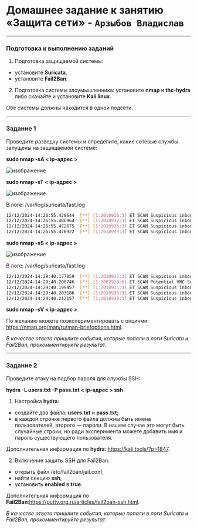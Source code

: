 # Домашнее задание к занятию «Защита сети» - `Арзыбов Владислав`


------

### Подготовка к выполнению заданий

1. Подготовка защищаемой системы:

- установите **Suricata**,
- установите **Fail2Ban**.

2. Подготовка системы злоумышленника: установите **nmap** и **thc-hydra** либо скачайте и установите **Kali linux**.

Обе системы должны находится в одной подсети.

------

### Задание 1

Проведите разведку системы и определите, какие сетевые службы запущены на защищаемой системе:

**sudo nmap -sA < ip-адрес >**

![изображение](https://github.com/user-attachments/assets/cb1a5244-5a48-4a79-8ab7-71899600d7a3)


**sudo nmap -sT < ip-адрес >**

![изображение](https://github.com/user-attachments/assets/2a9cb7d4-1226-4941-b864-b2f911510c3e)

В логе: /var/log/suricata/fast.log

```bash
12/12/2024-14:26:55.428644  [**] [1:2010936:3] ET SCAN Suspicious inbound to Oracle SQL port 1521 [**] [Classification: Potentially Bad Traffic] [Priority: 2] {TCP} 10.0.2.15:52588 -> 10.0.2.5:1521
12/12/2024-14:26:55.406964  [**] [1:2010937:3] ET SCAN Suspicious inbound to mySQL port 3306 [**] [Classification: Potentially Bad Traffic] [Priority: 2] {TCP} 10.0.2.15:33298 -> 10.0.2.5:3306
12/12/2024-14:26:55.472675  [**] [1:2010935:3] ET SCAN Suspicious inbound to MSSQL port 1433 [**] [Classification: Potentially Bad Traffic] [Priority: 2] {TCP} 10.0.2.15:43818 -> 10.0.2.5:1433
12/12/2024-14:26:55.476922  [**] [1:2010939:3] ET SCAN Suspicious inbound to PostgreSQL port 5432 [**] [Classification: Potentially Bad Traffic] [Priority: 2] {TCP} 10.0.2.15:38858 -> 10.0.2.5:5432
```

**sudo nmap -sS < ip-адрес >**

![изображение](https://github.com/user-attachments/assets/b7ccc083-e82f-4104-8767-32ba8c3b7505)

В логе: /var/log/suricata/fast.log

```bash
12/12/2024-14:29:40.177859  [**] [1:2010937:3] ET SCAN Suspicious inbound to mySQL port 3306 [**] [Classification: Potentially Bad Traffic] [Priority: 2] {TCP} 10.0.2.15:61631 -> 10.0.2.5:3306
12/12/2024-14:29:40.200746  [**] [1:2002910:6] ET SCAN Potential VNC Scan 5800-5820 [**] [Classification: Attempted Information Leak] [Priority: 2] {TCP} 10.0.2.15:61631 -> 10.0.2.5:5801
12/12/2024-14:29:40.199457  [**] [1:2010935:3] ET SCAN Suspicious inbound to MSSQL port 1433 [**] [Classification: Potentially Bad Traffic] [Priority: 2] {TCP} 10.0.2.15:61631 -> 10.0.2.5:1433
12/12/2024-14:29:40.203186  [**] [1:2010936:3] ET SCAN Suspicious inbound to Oracle SQL port 1521 [**] [Classification: Potentially Bad Traffic] [Priority: 2] {TCP} 10.0.2.15:61631 -> 10.0.2.5:1521
12/12/2024-14:29:40.212157  [**] [1:2010939:3] ET SCAN Suspicious inbound to PostgreSQL port 5432 [**] [Classification: Potentially Bad Traffic] [Priority: 2] {TCP} 10.0.2.15:61631 -> 10.0.2.5:5432
```


**sudo nmap -sV < ip-адрес >**

По желанию можете поэкспериментировать с опциями: https://nmap.org/man/ru/man-briefoptions.html.


*В качестве ответа пришлите события, которые попали в логи Suricata и Fail2Ban, прокомментируйте результат.*

------

### Задание 2

Проведите атаку на подбор пароля для службы SSH:

**hydra -L users.txt -P pass.txt < ip-адрес > ssh**

1. Настройка **hydra**: 
 
 - создайте два файла: **users.txt** и **pass.txt**;
 - в каждой строчке первого файла должны быть имена пользователей, второго — пароли. В нашем случае это могут быть случайные строки, но ради эксперимента можете добавить имя и пароль существующего пользователя.

Дополнительная информация по **hydra**: https://kali.tools/?p=1847.

2. Включение защиты SSH для Fail2Ban:

-  открыть файл /etc/fail2ban/jail.conf,
-  найти секцию **ssh**,
-  установить **enabled**  в **true**.

Дополнительная информация по **Fail2Ban**:https://putty.org.ru/articles/fail2ban-ssh.html.



*В качестве ответа пришлите события, которые попали в логи Suricata и Fail2Ban, прокомментируйте результат.*
